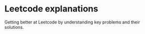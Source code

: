 # Leetcode explanations

Getting better at Leetcode by understanding key problems and their solutions.
